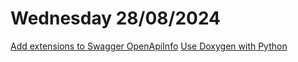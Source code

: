 # Wednesday 28/08/2024

[Add extensions to Swagger OpenApiInfo](https://stackoverflow.com/questions/68954850/how-to-specify-swagger-specification-extensions-via-code)
[Use Doxygen with Python](https://stackoverflow.com/questions/58622/how-to-document-python-code-using-doxygen)
